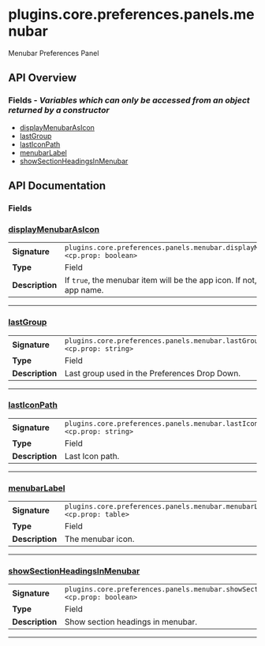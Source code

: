 # plugins.core.preferences.panels.menubar

Menubar Preferences Panel

## API Overview
### **Fields** - _Variables which can only be accessed from an object returned by a constructor_
 * [displayMenubarAsIcon](#displaymenubarasicon)
 * [lastGroup](#lastgroup)
 * [lastIconPath](#lasticonpath)
 * [menubarLabel](#menubarlabel)
 * [showSectionHeadingsInMenubar](#showsectionheadingsinmenubar)


## API Documentation

### Fields


### [displayMenubarAsIcon](#displaymenubarasicon)

|                                             |                                                                                     |
| --------------------------------------------|-------------------------------------------------------------------------------------|
| **Signature**                               | `plugins.core.preferences.panels.menubar.displayMenubarAsIcon <cp.prop: boolean>`                                                                    |
| **Type**                                    | Field                                                                     |
| **Description**                             | If `true`, the menubar item will be the app icon. If not, it will be the app name.                                                                     |

---

### [lastGroup](#lastgroup)

|                                             |                                                                                     |
| --------------------------------------------|-------------------------------------------------------------------------------------|
| **Signature**                               | `plugins.core.preferences.panels.menubar.lastGroup <cp.prop: string>`                                                                    |
| **Type**                                    | Field                                                                     |
| **Description**                             | Last group used in the Preferences Drop Down.                                                                     |

---

### [lastIconPath](#lasticonpath)

|                                             |                                                                                     |
| --------------------------------------------|-------------------------------------------------------------------------------------|
| **Signature**                               | `plugins.core.preferences.panels.menubar.lastIconPath <cp.prop: string>`                                                                    |
| **Type**                                    | Field                                                                     |
| **Description**                             | Last Icon path.                                                                     |

---

### [menubarLabel](#menubarlabel)

|                                             |                                                                                     |
| --------------------------------------------|-------------------------------------------------------------------------------------|
| **Signature**                               | `plugins.core.preferences.panels.menubar.menubarLabel <cp.prop: table>`                                                                    |
| **Type**                                    | Field                                                                     |
| **Description**                             | The menubar icon.                                                                     |

---

### [showSectionHeadingsInMenubar](#showsectionheadingsinmenubar)

|                                             |                                                                                     |
| --------------------------------------------|-------------------------------------------------------------------------------------|
| **Signature**                               | `plugins.core.preferences.panels.menubar.showSectionHeadingsInMenubar <cp.prop: boolean>`                                                                    |
| **Type**                                    | Field                                                                     |
| **Description**                             | Show section headings in menubar.                                                                     |

---

